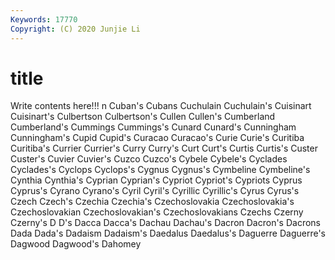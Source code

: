 ```yaml
---
Keywords: 17770
Copyright: (C) 2020 Junjie Li
---
```


# title

Write contents here!!!
n 
Cuban's 
Cubans 
Cuchulain 
Cuchulain's 
Cuisinart 
Cuisinart's 
Culbertson 
Culbertson's
Cullen 
Cullen's 
Cumberland 
Cumberland's 
Cummings 
Cummings's 
Cunard 
Cunard's 
Cunningham 
Cunningham's
Cupid 
Cupid's 
Curacao 
Curacao's 
Curie 
Curie's 
Curitiba 
Curitiba's 
Currier 
Currier's
Curry 
Curry's 
Curt 
Curt's 
Curtis 
Curtis's 
Custer 
Custer's 
Cuvier 
Cuvier's
Cuzco 
Cuzco's 
Cybele 
Cybele's 
Cyclades 
Cyclades's 
Cyclops 
Cyclops's 
Cygnus 
Cygnus's
Cymbeline 
Cymbeline's 
Cynthia 
Cynthia's 
Cyprian 
Cyprian's 
Cypriot 
Cypriot's 
Cypriots 
Cyprus
Cyprus's 
Cyrano 
Cyrano's 
Cyril 
Cyril's 
Cyrillic 
Cyrillic's 
Cyrus 
Cyrus's 
Czech
Czech's 
Czechia 
Czechia's 
Czechoslovakia 
Czechoslovakia's 
Czechoslovakian 
Czechoslovakian's 
Czechoslovakians 
Czechs 
Czerny
Czerny's 
D 
D's 
Dacca 
Dacca's 
Dachau 
Dachau's 
Dacron 
Dacron's 
Dacrons
Dada 
Dada's 
Dadaism 
Dadaism's 
Daedalus 
Daedalus's 
Daguerre 
Daguerre's 
Dagwood 
Dagwood's
Dahomey 
